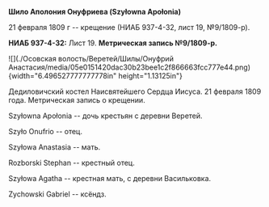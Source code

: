 **Шило Аполония Онуфриева (Szyłowna Apołonia)**

21 февраля 1809 г -- крещение (НИАБ 937-4-32, лист 19, №9/1809-р).

**НИАБ 937-4-32:** Лист 19. **Метрическая запись №9/1809-р.**

![](./Осовская волость/Веретей/Шилы/Онуфрий Анастасия/media/05e0151420dac30b23bee1c2f866663fcc777e44.png){width="6.496527777777778in"
height="1.13125in"}

Дедиловичский костел Наисвятейшего Сердца Иисуса. 21 февраля 1809 года.
Метрическая запись о крещении.

Szyłowna Apołonia -- дочь крестьян с деревни Веретей.

Szyło Onufrio -- отец.

Szyłowa Anastasia -- мать.

Rozborski Stephan -- крестный отец.

Szyłowa Agatha -- крестная мать, с деревни Васильковка.

Zychowski Gabriel -- ксёндз.
